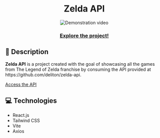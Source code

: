 <div align="center">
  <h1>Zelda API</h1>
</div>

<div align="center">
  <img src="public/gif/zelda-api.gif" alt="Demonstration video" />
</div>

<div align="center">
  <h3><a href="https://michelesilva20.github.io/bank_modern_app/" target="_blank">Explore the project!</a></h3>
</div>

<div>
    <h2>📖 Description</h2>
    <p><strong>Zelda API</strong> is a project created with the goal of showcasing all the games from The Legend of Zelda franchise by consuming the API provided at https://github.com/deliton/zelda-api.</p>

  <p><a href="https://github.com/deliton/zelda-api" target="_blank">Access the API</a></p>
</div>

<div>
  <h2>💻 Technologies</h2>
  <ul>
    <li>React.js</li>
    <li>Tailwind CSS</li>
    <li>Vite</li>
    <li>Axios</li>
  </ul>
</div>
